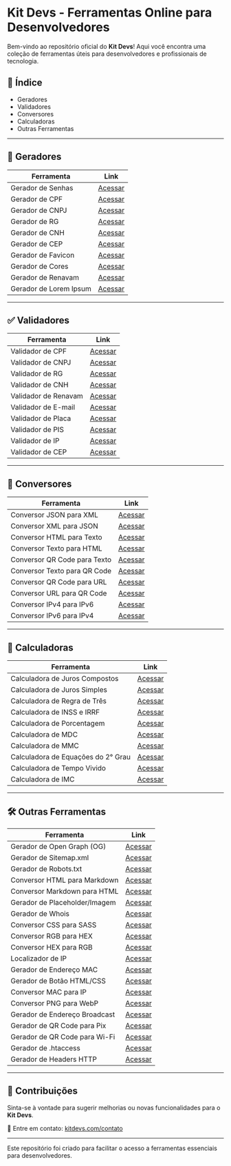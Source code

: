 # Kit Devs - Ferramentas Online para Desenvolvedores  

Bem-vindo ao repositório oficial do **Kit Devs**! Aqui você encontra uma coleção de ferramentas úteis para desenvolvedores e profissionais de tecnologia.  

## 📌 Índice  

- Geradores
- Validadores
- Conversores
- Calculadoras
- Outras Ferramentas  

---

## 🔧 Geradores  

| Ferramenta | Link |
|------------|------|
| Gerador de Senhas | [Acessar](https://kitdevs.com/gerador-senhas) |
| Gerador de CPF | [Acessar](https://kitdevs.com/gerador-cpf) |
| Gerador de CNPJ | [Acessar](https://kitdevs.com/gerador-cnpj) |
| Gerador de RG | [Acessar](https://kitdevs.com/gerador-rg) |
| Gerador de CNH | [Acessar](https://kitdevs.com/gerador-cnh) |
| Gerador de CEP | [Acessar](https://kitdevs.com/gerador-cep) |
| Gerador de Favicon | [Acessar](https://kitdevs.com/gerador-favicon) |
| Gerador de Cores | [Acessar](https://kitdevs.com/gerador-cores) |
| Gerador de Renavam | [Acessar](https://kitdevs.com/gerador-renavam) |
| Gerador de Lorem Ipsum | [Acessar](https://kitdevs.com/gerador-lorem-ipsum) |

---

## ✅ Validadores  

| Ferramenta | Link |
|------------|------|
| Validador de CPF | [Acessar](https://kitdevs.com/validador-cpf) |
| Validador de CNPJ | [Acessar](https://kitdevs.com/validador-cnpj) |
| Validador de RG | [Acessar](https://kitdevs.com/validador-rg) |
| Validador de CNH | [Acessar](https://kitdevs.com/validador-cnh) |
| Validador de Renavam | [Acessar](https://kitdevs.com/validador-renavam) |
| Validador de E-mail | [Acessar](https://kitdevs.com/validador-email) |
| Validador de Placa | [Acessar](https://kitdevs.com/validador-placa) |
| Validador de PIS | [Acessar](https://kitdevs.com/validador-pis) |
| Validador de IP | [Acessar](https://kitdevs.com/validador-ip) |
| Validador de CEP | [Acessar](https://kitdevs.com/validador-cep) |

---

## 🔄 Conversores  

| Ferramenta | Link |
|------------|------|
| Conversor JSON para XML | [Acessar](https://kitdevs.com/conversor-json-xml) |
| Conversor XML para JSON | [Acessar](https://kitdevs.com/conversor-xml-json) |
| Conversor HTML para Texto | [Acessar](https://kitdevs.com/conversor-html-texto) |
| Conversor Texto para HTML | [Acessar](https://kitdevs.com/conversor-texto-html) |
| Conversor QR Code para Texto | [Acessar](https://kitdevs.com/conversor-qr-code-texto) |
| Conversor Texto para QR Code | [Acessar](https://kitdevs.com/conversor-texto-qr-code) |
| Conversor QR Code para URL | [Acessar](https://kitdevs.com/qr-url-converter) |
| Conversor URL para QR Code | [Acessar](https://kitdevs.com/url-qrcode-converter) |
| Conversor IPv4 para IPv6 | [Acessar](https://kitdevs.com/ipv4-ipv6-converter) |
| Conversor IPv6 para IPv4 | [Acessar](https://kitdevs.com/ipv6-ipv4-converter) |

---

## 🧮 Calculadoras

| Ferramenta | Link |
|------------|------|
| Calculadora de Juros Compostos | [Acessar](https://kitdevs.com/compound-interest-calculator) |
| Calculadora de Juros Simples | [Acessar](https://kitdevs.com/simple-interest-calculator) |
| Calculadora de Regra de Três | [Acessar](https://kitdevs.com/rule-of-three-calculator) |
| Calculadora de INSS e IRRF | [Acessar](https://kitdevs.com/inss-irrf-calculator) |
| Calculadora de Porcentagem | [Acessar](https://kitdevs.com/percentage-calculator) |
| Calculadora de MDC | [Acessar](https://kitdevs.com/mdc-calculator) |
| Calculadora de MMC | [Acessar](https://kitdevs.com/mmc-calculator) |
| Calculadora de Equações do 2° Grau | [Acessar](https://kitdevs.com/equation-calculator) |
| Calculadora de Tempo Vivido | [Acessar](https://kitdevs.com/time-lived-calculator) |
| Calculadora de IMC | [Acessar](https://kitdevs.com/imc-calculator) |

---

## 🛠 Outras Ferramentas  

| Ferramenta | Link |
|------------|------|
| Gerador de Open Graph (OG) | [Acessar](https://kitdevs.com/og-generator) |
| Gerador de Sitemap.xml | [Acessar](https://kitdevs.com/sitemap-generator) |
| Gerador de Robots.txt | [Acessar](https://kitdevs.com/robots-generator) |
| Conversor HTML para Markdown | [Acessar](https://kitdevs.com/html-to-markdown) |
| Conversor Markdown para HTML | [Acessar](https://kitdevs.com/markdown-to-html) |
| Gerador de Placeholder/Imagem | [Acessar](https://kitdevs.com/placeholder-generator) |
| Gerador de Whois | [Acessar](https://kitdevs.com/whois-generator) |
| Conversor CSS para SASS | [Acessar](https://kitdevs.com/css-to-sass) |
| Conversor RGB para HEX | [Acessar](https://kitdevs.com/rgb-to-hex) |
| Conversor HEX para RGB | [Acessar](https://kitdevs.com/hex-to-rgb) |
| Localizador de IP | [Acessar](https://kitdevs.com/ip-locator) |
| Gerador de Endereço MAC| [Acessar](https://kitdevs.com/mac-generator) |
| Gerador de Botão HTML/CSS | [Acessar](https://kitdevs.com/button-generator) |
| Conversor MAC para IP | [Acessar](https://kitdevs.com/mac-to-ip-converter) |
| Conversor PNG para WebP | [Acessar](https://kitdevs.com/png-to-webp-converter) |
| Gerador de Endereço Broadcast | [Acessar](https://kitdevs.com/broadcast-generator) |
| Gerador de QR Code para Pix | [Acessar](https://kitdevs.com/pix-qr-generator) |
| Gerador de QR Code para Wi-Fi | [Acessar](https://kitdevs.com/wifi-qr-generator) |
| Gerador de .htaccess | [Acessar](https://kitdevs.com/htaccess-generator) |
| Gerador de Headers HTTP | [Acessar](https://kitdevs.com/http-headers-generator) |

---

## 📌 Contribuições  

Sinta-se à vontade para sugerir melhorias ou novas funcionalidades para o **Kit Devs**.  

📧 Entre em contato: [kitdevs.com/contato](https://kitdevs.com/contact)  

---

Este repositório foi criado para facilitar o acesso a ferramentas essenciais para desenvolvedores.
